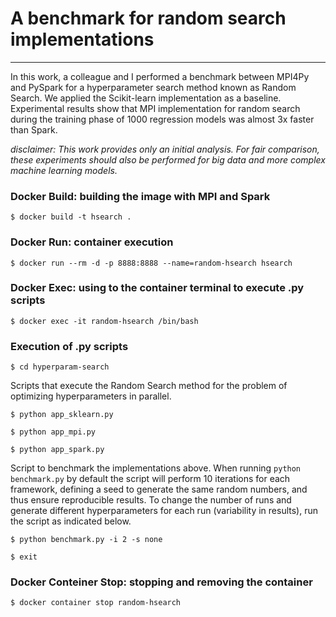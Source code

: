 # A benchmark for random search implementations
___

In this work, a colleague and I performed a benchmark between MPI4Py and PySpark for a hyperparameter search method known as Random Search. We applied the Scikit-learn implementation as a baseline. Experimental results show that MPI implementation for random search during the training phase of 1000 regression models was almost 3x faster than Spark.

*disclaimer: This work provides only an initial analysis. For fair comparison, these experiments should also be performed for big data and more complex machine learning models.*

### Docker Build: building the image with MPI and Spark

``
$ docker build -t hsearch .
``

### Docker Run: container execution

``
$ docker run --rm -d -p 8888:8888 --name=random-hsearch hsearch
``

### Docker Exec: using to the container terminal to execute .py scripts 

``
$ docker exec -it random-hsearch /bin/bash
``

### Execution of .py scripts 

```
$ cd hyperparam-search
```

Scripts that execute the Random Search method for the problem of optimizing hyperparameters in parallel.
```
$ python app_sklearn.py

$ python app_mpi.py

$ python app_spark.py
```

Script to benchmark the implementations above. When running `python benchmark.py` by default the script will perform 10 iterations for each framework, defining a seed to generate the same random numbers, and thus ensure reproducible results. To change the number of runs and generate different hyperparameters for each run (variability in results), run the script as indicated below.
```
$ python benchmark.py -i 2 -s none

$ exit
```

### Docker Conteiner Stop: stopping and removing the container
``
$ docker container stop random-hsearch
``
